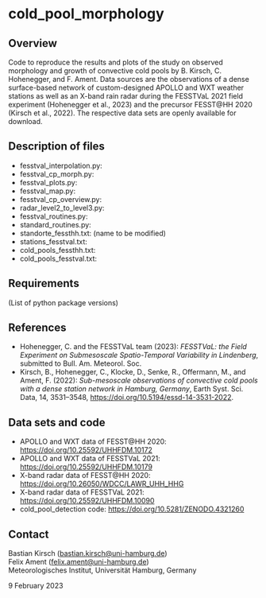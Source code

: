 # cold_pool_morphology

## Overview
Code to reproduce the results and plots of the study on observed morphology and growth of convective cold pools by B. Kirsch, C. Hohenegger, and F. Ament. Data sources are the observations of a dense surface-based network of custom-designed APOLLO and WXT weather stations as well as an X-band rain radar during the FESSTVaL 2021 field experiment (Hohenegger et al., 2023) and the precursor FESST@HH 2020 (Kirsch et al., 2022). The respective data sets are openly available for download.

## Description of files
- fesstval_interpolation.py:
- fesstval_cp_morph.py:
- fesstval_plots.py: 
- fesstval_map.py:
- fesstval_cp_overview.py:
- radar_level2_to_level3.py:
- fesstval_routines.py:
- standard_routines.py:
- standorte_fessthh.txt: (name to be modified)
- stations_fesstval.txt:
- cold_pools_fessthh.txt:
- cold_pools_fesstval.txt: 

## Requirements
(List of python package versions)

## References
- Hohenegger, C. and the FESSTVaL team (2023): *FESSTVaL: the Field Experiment on Submesoscale Spatio-Temporal Variability in Lindenberg*, submitted to Bull. Am. Meteorol. Soc.
- Kirsch, B., Hohenegger, C., Klocke, D., Senke, R., Offermann, M., and Ament, F. (2022): *Sub-mesoscale observations of convective cold pools with a dense station network in Hamburg, Germany*, Earth Syst. Sci. Data, 14, 3531–3548, https://doi.org/10.5194/essd-14-3531-2022. 

## Data sets and code
- APOLLO and WXT data of FESST@HH 2020: https://doi.org/10.25592/UHHFDM.10172
- APOLLO and WXT data of FESSTVaL 2021: https://doi.org/10.25592/UHHFDM.10179
- X-band radar data of FESST@HH 2020: https://doi.org/10.26050/WDCC/LAWR_UHH_HHG
- X-band radar data of FESSTVaL 2021: https://doi.org/10.25592/UHHFDM.10090
- cold_pool_detection code: https://doi.org/10.5281/ZENODO.4321260

## Contact
Bastian Kirsch (bastian.kirsch@uni-hamburg.de)<br>
Felix Ament (felix.ament@uni-hamburg.de)<br>
Meteorologisches Institut, Universität Hamburg, Germany

9 February 2023
